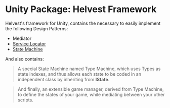 # Unity Package: Helvest Framework

Helvest's framework for Unity, contains the necessary to easily implement the following Design Patterns: 
- Mediator
- [Service Locator](https://github.com/Helvest/Unity-Package-Service-Locator.git)
- [State Machine](https://github.com/Helvest/Unity-Package-Stype-Machine.git)

And also contains:
> A special State Machine named Type Machine, which uses Types as state indexes, and thus allows each state to be coded in an independent class by inheriting from **IState**.

> And finally, an extensible game manager, derived from Type Machine, to define the states of your game, while mediating between your other scripts.
